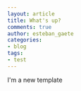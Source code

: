 ```yaml
---
layout: article
title: What's up?
comments: true
author: esteban_gaete
categories:
- blog
tags:
- test
---
```


I'm a new template